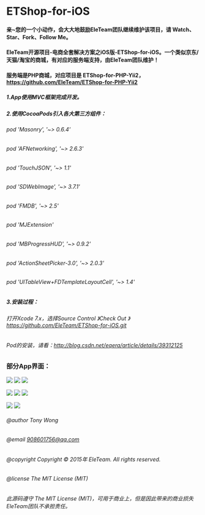 # ETShop-for-iOS

#### 亲~您的一个小动作，会大大地鼓励EleTeam团队继续维护该项目，请 Watch、Star、Fork、Follow Me。

#### EleTeam开源项目-电商全套解决方案之iOS版-ETShop-for-iOS。一个类似京东/天猫/淘宝的商城，有对应的服务端支持，由EleTeam团队维护！
#### 服务端是PHP商城，对应项目是 ETShop-for-PHP-Yii2，https://github.com/EleTeam/ETShop-for-PHP-Yii2

##### 1.App使用MVC框架完成开发。

##### 2.使用CocoaPods引入各大第三方组件：
######     pod 'Masonry', '~> 0.6.4'
######     pod 'AFNetworking', '~> 2.6.3'
######     pod 'TouchJSON', '~> 1.1'
######     pod 'SDWebImage', '~> 3.7.1'
######     pod 'FMDB', '~> 2.5'
######     pod 'MJExtension'
######     pod 'MBProgressHUD', '~> 0.9.2'
######     pod 'ActionSheetPicker-3.0', '~> 2.0.3'
######     pod 'UITableView+FDTemplateLayoutCell', '~> 1.4'

##### 3.安装过程：
###### 打开Xcode 7.x，选择Source Control 》Check Out 》https://github.com/EleTeam/ETShop-for-iOS.git
###### Pod的安装，请看：http://blog.csdn.net/eqera/article/details/39312125

### 部分App界面：
![](https://raw.githubusercontent.com/YKXMall/Shop-for-iOS/master/Screenshoot/IMG_6733.jpg)      ![](https://raw.githubusercontent.com/YKXMall/Shop-for-iOS/master/Screenshoot/IMG_6734.jpg)      ![](https://raw.githubusercontent.com/YKXMall/Shop-for-iOS/master/Screenshoot/IMG_6735.jpg)     

![](https://raw.githubusercontent.com/YKXMall/Shop-for-iOS/master/Screenshoot/IMG_6737.jpg)      ![](https://raw.githubusercontent.com/YKXMall/Shop-for-iOS/master/Screenshoot/IMG_6736.jpg)      ![](https://raw.githubusercontent.com/YKXMall/Shop-for-iOS/master/Screenshoot/IMG_6738.jpg)     

![](https://raw.githubusercontent.com/YKXMall/Shop-for-iOS/master/Screenshoot/IMG_6740.jpg)      ![](https://raw.githubusercontent.com/YKXMall/Shop-for-iOS/master/Screenshoot/IMG_6741.jpg)     

###### @author Tony Wong
###### @email 908601756@qq.com
###### @copyright Copyright © 2015年 EleTeam. All rights reserved.
###### @license The MIT License (MIT)

###### 此源码遵守 The MIT License (MIT)，可用于商业上，但是因此带来的商业损失EleTeam团队不承担责任。



